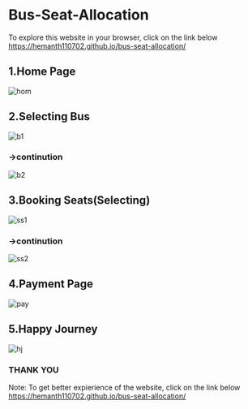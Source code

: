 # Bus-Seat-Allocation

To explore this website in your browser, click on the link below     
https://hemanth110702.github.io/bus-seat-allocation/


## 1.Home Page
![hom](https://user-images.githubusercontent.com/89832451/205455182-394fad4b-440b-4a67-a8ea-2bc707163e10.png)

## 2.Selecting Bus 
![b1](https://user-images.githubusercontent.com/89832451/205455348-9b40fc02-71a3-4814-a8d7-b07880f463e1.png)

 ### ->continution
 ![b2](https://user-images.githubusercontent.com/89832451/205455400-d804181b-234e-46fe-a376-8e3fac00b69e.png)

## 3.Booking Seats(Selecting)
![ss1](https://user-images.githubusercontent.com/89832451/205455500-76e3c346-5fec-49bf-a416-c7fda372cce3.png)

 ### ->continution
 ![ss2](https://user-images.githubusercontent.com/89832451/205455535-d837722b-5d7d-474f-82e9-11b9c2fa7574.png)

## 4.Payment Page
![pay](https://user-images.githubusercontent.com/89832451/205455563-85e73780-8ffd-4db7-9f7f-2c878587d1c2.png)

## 5.Happy Journey
![hj](https://user-images.githubusercontent.com/89832451/205455618-01f26ffc-6673-47d5-8feb-4bc23f1f2ac0.png)


### THANK YOU 

Note: To get better expierience of the website, click on the link below    
https://hemanth110702.github.io/bus-seat-allocation/

